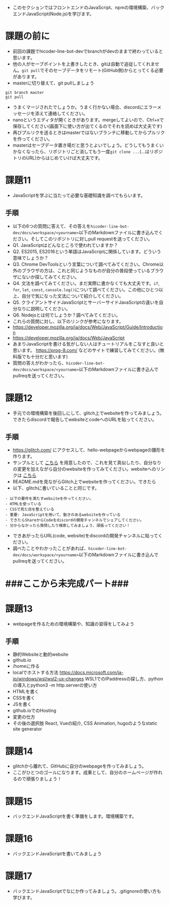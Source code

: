 - このセクションではフロントエンドのJavaScript、npmの環境構築、バックエンドJavaScript(Node.js)を学びます。

# 課題の前に
- 前回の課題でhicoder-line-bot-devでbranchがdevのままで終わっていると思います。
- 他の人がセーブポイントを上書きしたとき、gitは自動で追従してくれません。`git pull`でそのセーブデータをリモート(GitHub側)からとってくる必要があります。
- masterに切り替えて、git pullしましょう
```
git branch master
git pull
```
- うまくマージされたでしょうか。うまく行かない場合、discordにエラーメッセージを添えて連絡してください。
- nanoというエディタが開くときがあります。mergeしてよいので、Ctrl+xで保存してください(画面下に使い方が出てくるのでそれを読めば大丈夫です)
- 再びプルリクを送るときはmasterではないブランチに移動してからプルリクを作ってください。
- masterはセーブデータ置き場だと思うとよいでしょう。どうしてもうまくいかなくなったら、リポジトリごと消してもう一度`git clone ...`(...はリポジトリのURL)からはじめていけば大丈夫です。


# 課題11
- JavaScriptを学ぶに当たって必要な基礎知識を調べてもらいます。

## 手順
- 以下の6つの質問に答えて、その答えを`hicoder-line-bot-dev/docs/workspace/<yourname>`以下のMarkdownファイルに書き込んでください。そしてこのリポジトリに対しpull requestを送ってください。
- Q1. JavaScriptはどんなところで使われていますか？
- Q2. ES2015, ES2016という単語はJavaScriptに関係しています。どういう意味でしょうか？
- Q3. Chrome DevToolsという言葉について調べてみてください。Chrome以外のブラウザの方は、これと同じようなものが自分の普段使っているブラウザにないか探してみてください。
- Q4. 文法を調べてみてください。まだ実際に書かなくても大丈夫です。`if`, `for`, `let`, `const`, `console.log()`について調べてください。この他にひとつ以上、自分で気になった文法について紹介してください。
- Q5. クライアントサイドJavaScriptとサーバーサイドJavaScriptの違いを自分なりに説明してください。
- Q6. Nodejsとは何でしょうか？調べてみてください。
- これらの質問に対し、以下のリンクが参考になります。
- https://developer.mozilla.org/ja/docs/Web/JavaScript/Guide/Introduction
- https://developer.mozilla.org/ja/docs/Web/JavaScript
- あまりJavaScriptを書ける気がしない人はチュートリアルをこなすと良いと思います。 https://prog-8.com/ などのサイトで練習してみてください。(無料版でも十分だと思います) 
- 質問の答えがわかったら、`hicoder-line-bot-dev/docs/workspace/<yourname>`以下のMarkdownファイルに書き込んでpullreqを送ってください。

# 課題12
- 手元での環境構築を後回しにして、glitch上でwebsiteを作ってみましょう。できたらdiscordで報告してwebsiteとcodeへのURLを貼ってください。

## 手順
- https://glitch.com/ にアクセスして、hello-webpageからwebpageの雛形を作ります。
- サンプルとして [こちら](https://glitch.com/edit/#!/hicoder-dev-sample) を用意したので、これを見て真似したり、自分なりの変更を加えながら自分のwebsiteを作ってみてください。websiteへのリンクは [こちら](https://hicoder-dev-sample.glitch.me)
- README.mdを見ながらGlitch上でwebsiteを作ってください。できたら
- 以下、glitchに書いていることと同じです。
```
- 以下の要件を満たすwebsiteを作ってください。
- HTMLを使っている
- CSSで見た目を整えている
- 重要: JavaScriptを用いて、動きのあるwebsiteを作っている
- できたらShareからCodeをdiscordの開発チャンネルでシェアしてください。
- 分からなかったら質問したり検索してみましょう、頑張ってください！
```
- できあがったらURL(code, website)をdiscordの開発チャンネルに貼ってください。
- 調べたことやわかったことがあれば、`hicoder-line-bot-dev/docs/workspace/<yourname>`以下のMarkdownファイルに書き込んでpullreqを送ってください。


# ###ここから未完成パート###

# 課題13
- webpageを作るための環境構築や、知識の習得をしてみよう

## 手順
- 静的Websiteと動的website
- github.io
- /homeに作る
- localでホストする方法 https://docs.microsoft.com/ja-jp/windows/wsl/wsl2-ux-changes WSL1でのIPaddressの探し方、pythonの導入とpython3 -m http.serverの使い方 
- HTMLを書く
- CSSを書く
- JSを書く
- github.ioでのHosting
- 変更の仕方
- その後の選択肢 React, Vueの紹介, CSS Animation, hugoのようなstatic site generator

# 課題14
- glitchから離れて、GitHubに自分のwebpageを作ってみましょう。
- ここがひとつのゴールになります。成果として、自分のホームページが作れるので頑張りましょう！


# 課題15
- バックエンドJavaScriptを書く準備をします。環境構築です。

# 課題16
- バックエンドJavaScriptを書いてみましょう

# 課題17
- バックエンドJavaScriptでなにか作ってみましょう。.gitignoreの使い方も学びます。
